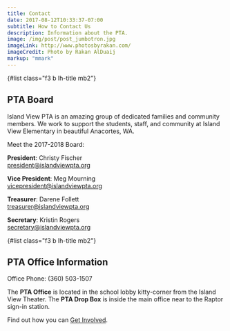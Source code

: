 ```yaml
---
title: Contact
date: 2017-08-12T10:33:37-07:00
subtitle: How to Contact Us
description: Information about the PTA.
image: /img/post/post_jumbotron.jpg
imageLink: http://www.photosbyrakan.com/
imageCredit: Photo by Rakan AlDuaij
markup: "mmark"
---
```

{#list class="f3 b lh-title mb2"}
## PTA Board 

Island View PTA is an amazing group of dedicated families and community members. We work to support the students, staff, and community at Island View Elementary in beautiful Anacortes, WA. 

Meet the 2017-2018 Board:

**President**:
Christy Fischer  
[president@islandviewpta.org](mailto:president@islandviewpta.org)

**Vice President**:
Meg Mourning  
[vicepresident@islandviewpta.org](mailto:vicepresident@islandviewpta.org)

**Treasurer**:
Darene Follett  
[treasurer@islandviewpta.org](mailto:treasurer@islandviewpta.org)

**Secretary**:
Kristin Rogers  
[secretary@islandviewpta.org](mailto:secretary@islandviewpta.org)

{#list class="f3 b lh-title mb2"}
## PTA Office Information
Office Phone: (360) 503-1507

The **PTA Office** is located in the school lobby kitty-corner from the Island View Theater. The **PTA Drop Box** is inside the main office near to the Raptor sign-in station.

Find out how you can [Get Involved](/get-involved/).